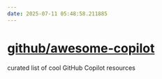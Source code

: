 ```yaml
---
date: 2025-07-11 05:48:58.211885
---
```


# [github/awesome-copilot](https://github.com/github/awesome-copilot)

curated list of cool GitHub Copilot resources